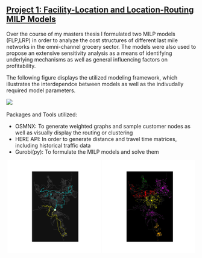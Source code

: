 ## [Project 1: Facility-Location and Location-Routing MILP Models]
Over the course of my masters thesis I formulated two MILP models (FLP,LRP) in order to analyze the cost structures of different last mile networks in the omni-channel grocery sector. The models were also used to propose an extensive sensitivity analysis as a means of identifying underlying mechanisms as well as general influencing factors on profitability.

The following figure displays the utilized modeling framework, which illustrates the interdependce between models as well as the indivudally required model parameters.

![](/images/models.svg)

Packages and Tools utilized:
* OSMNX: To generate weighted graphs and sample customer nodes as well as visually display the routing or clustering
* HERE API: In order to generate distance and travel time matrices, including historical traffic data
* Gurobi(py): To formulate the MILP models and solve them



<p align="middle">
  <img src="/images/wue_routes.svg" width="49%" />
  <img src="/images/color_pup_test123.svg" width="49%" /> 

</p>










[Project 1: Facility-Location and Location-Routing MILP Models]: https://github.com/rennerm1/thesis
